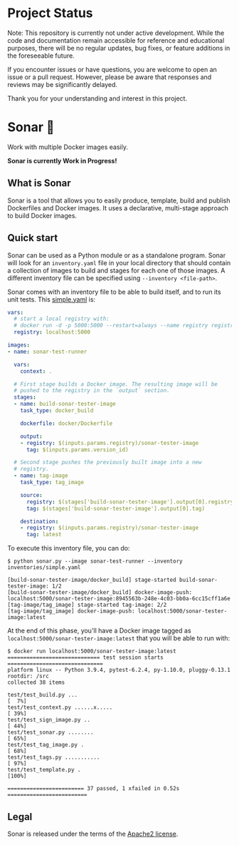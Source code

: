 # Project Status

Note: This repository is currently not under active development. While the code and documentation remain accessible for reference and educational purposes, there will be no regular updates, bug fixes, or feature additions in the foreseeable future.

If you encounter issues or have questions, you are welcome to open an issue or a pull request. However, please be aware that responses and reviews may be significantly delayed.

Thank you for your understanding and interest in this project.

# Sonar 🐳

Work with multiple Docker images easily.

**Sonar is currently Work in Progress!**

## What is Sonar

Sonar is a tool that allows you to easily produce, template, build and publish
Dockerfiles and Docker images. It uses a declarative, multi-stage approach to
build Docker images.

## Quick start

Sonar can be used as a Python module or as a standalone program. Sonar will look
for an `inventory.yaml` file in your local directory that should contain a
collection of images to build and stages for each one of those images. A
different inventory file can be specified using `--inventory <file-path>`.

Sonar comes with an inventory file to be able to build itself, and to run its
unit tests. This [simple.yaml](inventories/simple.yaml) is:

``` yaml
vars:
  # start a local registry with:
  # docker run -d -p 5000:5000 --restart=always --name registry registry:2
  registry: localhost:5000

images:
- name: sonar-test-runner

  vars:
    context: .

  # First stage builds a Docker image. The resulting image will be
  # pushed to the registry in the `output` section.
  stages:
  - name: build-sonar-tester-image
    task_type: docker_build

    dockerfile: docker/Dockerfile

    output:
    - registry: $(inputs.params.registry)/sonar-tester-image
      tag: $(inputs.params.version_id)

  # Second stage pushes the previously built image into a new
  # registry.
  - name: tag-image
    task_type: tag_image

    source:
      registry: $(stages['build-sonar-tester-image'].output[0].registry)
      tag: $(stages['build-sonar-tester-image'].output[0].tag)

    destination:
    - registry: $(inputs.params.registry)/sonar-tester-image
      tag: latest
```

To execute this inventory file, you can do:

```
$ python sonar.py --image sonar-test-runner --inventory inventories/simple.yaml

[build-sonar-tester-image/docker_build] stage-started build-sonar-tester-image: 1/2
[build-sonar-tester-image/docker_build] docker-image-push: localhost:5000/sonar-tester-image:8945563b-248e-4c03-bb0a-6cc15cff1a6e
[tag-image/tag_image] stage-started tag-image: 2/2
[tag-image/tag_image] docker-image-push: localhost:5000/sonar-tester-image:latest
```

At the end of this phase, you'll have a Docker image tagged as
`localhost:5000/sonar-tester-image:latest` that you will be able to run with:

```
$ docker run localhost:5000/sonar-tester-image:latest
============================= test session starts ==============================
platform linux -- Python 3.9.4, pytest-6.2.4, py-1.10.0, pluggy-0.13.1
rootdir: /src
collected 38 items

test/test_build.py ...                                                   [  7%]
test/test_context.py ......x.....                                        [ 39%]
test/test_sign_image.py ..                                               [ 44%]
test/test_sonar.py ........                                              [ 65%]
test/test_tag_image.py .                                                 [ 68%]
test/test_tags.py ...........                                            [ 97%]
test/test_template.py .                                                  [100%]

======================== 37 passed, 1 xfailed in 0.52s =========================
```


## Legal

Sonar is released under the terms of the [Apache2 license](./LICENSE).
